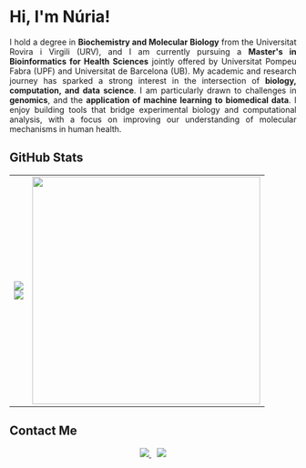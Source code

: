# Hi, I'm Núria!

<p align="justify">
I hold a degree in <strong>Biochemistry and Molecular Biology</strong> from the Universitat Rovira i Virgili (URV), and I am currently pursuing a <strong>Master's in Bioinformatics for Health Sciences</strong> jointly offered by Universitat Pompeu Fabra (UPF) and Universitat de Barcelona (UB). My academic and research journey has sparked a strong interest in the intersection of <strong>biology, computation, and data science</strong>. I am particularly drawn to challenges in <strong>genomics</strong>, and the <strong>application of machine learning to biomedical data</strong>. I enjoy building tools that bridge experimental biology and computational analysis, with a focus on improving our understanding of molecular mechanisms in human health.
</p>

## GitHub Stats
<table>
  <tr>
    <td>
      <img src="https://github-readme-stats.vercel.app/api?username=nuriamontala&show_icons=true&theme=default" />
      <br/>
      <img src="https://streak-stats.demolab.com?user=nuriamontala&theme=default" />
    </td>
    <td>
      <img src="https://github-readme-stats.vercel.app/api/top-langs/?username=nuriamontala&layout=donut-vertical&theme=default&include_forks=true" height="400"/>
    </td>
  </tr>
</table>

## Contact Me

<div align="center">

  <a href="https://www.linkedin.com/in/n%C3%BAria-montal%C3%A0-palau-a33b53254/" target="_blank">
    <img src="https://img.shields.io/badge/LinkedIn-nuriamontala-0077B5?style=for-the-badge&logo=linkedin&logoColor=white" />
  </a>
  
  <a href="mailto:nuriamontala@gmail.com" style="margin-left: 10px;">
    <img src="https://img.shields.io/badge/Email-nuriamontala@gmail.com-D14836?style=for-the-badge&logo=gmail&logoColor=white" />
  </a>

</div>




